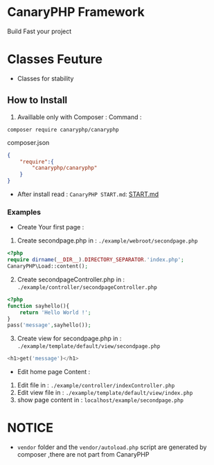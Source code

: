 # CanaryPHP Framework
Build Fast your project
# Classes Feuture
- Classes for stability
## How to Install
1. Availlable only with Composer :
Command :
```
composer require canaryphp/canaryphp
```
composer.json
```json
{
    "require":{
        "canaryphp/canaryphp"
    }
}
```
- After install read :
``CanaryPHP START.md``: [START.md](https://github.com/canaryphp/canaryphp/blob/master/START.md)
### Examples
- Create Your first page :
1. Create secondpage.php in : ``` ./example/webroot/secondpage.php ```
```php
<?php
require dirname(__DIR__).DIRECTORY_SEPARATOR.'index.php';
CanaryPHP\Load::content();
```
2. Create secondpageController.php in : ``` ./example/controller/secondpageController.php ```
```php
<?php
function sayhello(){
    return 'Hello World !';
}
pass('message',sayhello());
```
3. Create view for secondpage.php in : ``` ./example/template/default/view/secondpage.php ```
```php
<h1>get('message')</h1>
```
- Edit home page Content :
1. Edit file in : ``` ./example/controller/indexController.php ```
2. Edit view file in : ``` ./example/template/default/view/index.php ```
4. show page content in : ``` localhost/example/secondpage.php ```
# NOTICE
- `vendor` folder and the `vendor/autoload.php` script are generated by composer ,there are not part from CanaryPHP
